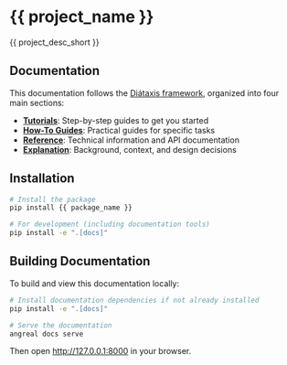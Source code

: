 # {{ project_name }}

{{ project_desc_short }}

## Documentation

This documentation follows the [Diátaxis framework](https://diataxis.fr/), organized into four main sections:

- **[Tutorials](tutorials/getting-started.md)**: Step-by-step guides to get you started
- **[How-To Guides](how-to/index.md)**: Practical guides for specific tasks
- **[Reference](reference/index.md)**: Technical information and API documentation
- **[Explanation](explanation/index.md)**: Background, context, and design decisions

## Installation

```bash
# Install the package
pip install {{ package_name }}

# For development (including documentation tools)
pip install -e ".[docs]"
```

## Building Documentation

To build and view this documentation locally:

```bash
# Install documentation dependencies if not already installed
pip install -e ".[docs]"

# Serve the documentation
angreal docs serve
```

Then open http://127.0.0.1:8000 in your browser.
